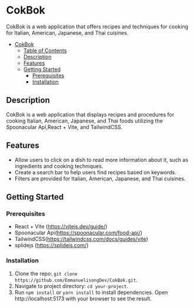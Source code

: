 # CokBok

CokBok is a web application that offers recipes and techniques for cooking for Italian, American, Japanese, and Thai cuisines.

- [CokBok](#cokbok)
  - [Table of Contents](#table-of-contents)
  - [Description](#description)
  - [Features](#features)
  - [Getting Started](#getting-started)
    - [Prerequisites](#prerequisites)
    - [Installation](#installation)
  


## Description

CokBok is a web application that displays recipes and procedures for cooking Italian, American, Japanese, and Thai foods utilizing the Spoonacular Api,React + Vite, and TailwindCSS.

## Features

- Allow users to click on a dish to read more information about it, such as ingredients and cooking techniques.
- Create a search bar to help users find recipes based on keywords.
- Filters are provided for Italian, American, Japanese, and Thai cuisines.

## Getting Started

### Prerequisites

- React + Vite (https://vitejs.dev/guide/)
- Spoonacular Api(https://spoonacular.com/food-api/)
- TailwindCSS(https://tailwindcss.com/docs/guides/vite)
- splidejs (https://splidejs.com/)

### Installation

1. Clone the repo: `git clone https://github.com/EmmanuelisongDev/CokBok.git`.
2. Navigate to project directory: `cd your-project`.
3. Run `npm install` or `yarn install` to install dependencies.
    Open http://localhost:5173 with your browser to see the result.






